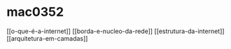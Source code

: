 # mac0352

[[o-que-é-a-internet]]
[[borda-e-nucleo-da-rede]]
[[estrutura-da-internet]]
[[arquitetura-em-camadas]]